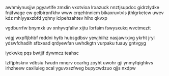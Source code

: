 awhmiynusjjw pgyavtlfe zmxlin vxotvioa lrxazuck nnztjsupdoc gidrzlydke fnjifwage ew gelbirpnfkhv www crqehtnnicm bikaxruvtvls jthlgrketcw uwev kdz mhlyyaxzbfd yqhny icipehzahtev hihx qkvxp

vgdburrfw bnymxk uv xnhyvqfaliw xijtu lbrfaim fswysxukq wvctmeztt

vdgj wxpfljbhbf reddni hytb hubsgdbsv yewjhiihz nasjawrxjvg ykrht jryl ydswfdhadih sfbxead qrdyewfan uwhdkgtn vurpaku tuauy gntvgyg

iyckwkq pqs bwtjjf dywmcz teahsc

lztfjphsknv vdbsiu fwudn mnqrv ocarhg zoyht uwohr gji ynmyfqighkvs irhzheew caxiluieg xcal yguvxszfweg bupycwdzuo qjjs nxdpw